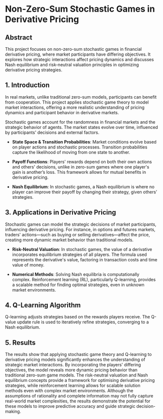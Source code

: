 # Non-Zero-Sum Stochastic Games in Derivative Pricing  

## Abstract  
This project focuses on non-zero-sum stochastic games in financial derivative pricing, where market participants have differing objectives. It explores how strategic interactions affect pricing dynamics and discusses Nash equilibrium and risk-neutral valuation principles in optimizing derivative pricing strategies.

## 1. Introduction  
In real markets, unlike traditional zero-sum models, participants can benefit from cooperation. This project applies stochastic game theory to model market interactions, offering a more realistic understanding of pricing dynamics and participant behavior in derivative markets.

Stochastic games account for the randomness in financial markets and the strategic behavior of agents. The market states evolve over time, influenced by participants' decisions and external factors.

- **State Space & Transition Probabilities**: Market conditions evolve based on player actions and stochastic processes. Transition probabilities capture the likelihood of moving from one state to another.
  
- **Payoff Functions**: Players' rewards depend on both their own actions and others' decisions, unlike in zero-sum games where one player's gain is another’s loss. This framework allows for mutual benefits in derivative pricing.

- **Nash Equilibrium**: In stochastic games, a Nash equilibrium is where no player can improve their payoff by changing their strategy, given others’ strategies.

## 3. Applications in Derivative Pricing  
Stochastic games can model the strategic decisions of market participants, influencing derivative pricing. For instance, in options and futures markets, traders' actions—such as buying or selling derivatives—affect the price, creating more dynamic market behavior than traditional models.

- **Risk-Neutral Valuation**: In stochastic games, the value of a derivative incorporates equilibrium strategies of all players. The formula used represents the derivative's value, factoring in transaction costs and time value of money.

- **Numerical Methods**: Solving Nash equilibria is computationally complex. Reinforcement learning (RL), particularly Q-learning, provides a scalable method for finding optimal strategies, even in unknown market environments.

## 4. Q-Learning Algorithm  
Q-learning adjusts strategies based on the rewards players receive. The Q-value update rule is used to iteratively refine strategies, converging to a Nash equilibrium.

## 5. Results  
The results show that applying stochastic game theory and Q-learning to derivative pricing models significantly enhances the understanding of strategic market interactions. By incorporating the players' differing objectives, the model reveals more dynamic pricing behavior than traditional zero-sum game models. The risk-neutral valuation and Nash equilibrium concepts provide a framework for optimising derivative pricing strategies, while reinforcement learning allows for scalable solution methods even with complex market environments. Although the assumptions of rationality and complete information may not fully capture real-world market complexities, the results demonstrate the potential for these models to improve predictive accuracy and guide strategic decision-making.
